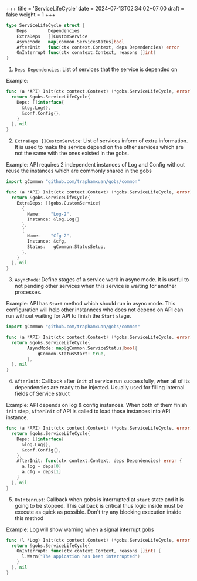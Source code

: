 +++
title = 'ServiceLifeCycle'
date = 2024-07-13T02:34:02+07:00
draft = false
weight = 1
+++

```go {style=tokyonight-night}
type ServiceLifeCycle struct {
	Deps        Dependencies
	ExtraDeps   []CustomService
	AsyncMode   map[common.ServiceStatus]bool
	AfterInit   func(ctx context.Context, deps Dependencies) error
	OnInterrupt func(ctx conntext.Context, reasons []int)
}
```
1. `Deps Dependencies`: List of services that the service is depended on

Example:
```go {style=tokyonight-night,filename=api.go}
func (a *API) Init(ctx context.Context) (*gobs.ServiceLifeCycle, error) {
  return &gobs.ServiceLifeCycle{
    Deps: []interface{
      &log.Log{},
      &conf.Config{},
    }
  }, nil
}
```
2. `ExtraDeps []CustomService`: List of services inform of extra information. It is used to make the service depend on the other services which are not the same with the ones existed in the gobs.

Example: API requires 2 independent instances of Log and Config without reuse the instances which are commonly shared in the gobs
```go {style=tokyonight-night,filename=api.go}
import gCommon "github.com/traphamxuan/gobs/common"

func (a *API) Init(ctx context.Context) (*gobs.ServiceLifeCycle, error) {
  return &gobs.ServiceLifeCycle{
    ExtraDeps: []gobs.CustomService{
      {
        Name:    "Log-2",
        Instance: &log.Log{}
      },
      {
        Name:    "Cfg-2",
        Instance: &cfg,
        Status:   gCommon.StatusSetup,
      },
    }
  }, nil
}
```
3. `AsyncMode`: Define stages of a service work in async mode. It is useful to not pending other services when this service is waiting for another processes.

Example: API has `Start` method which should run in async mode. This configuration will help other instannces who does not depend on API can run without waiting for API to finish the `Start` stage.
```go {style=tokyonight-night,filename=api.go}
import gCommon "github.com/traphamxuan/gobs/common"

func (a *API) Init(ctx context.Context) (*gobs.ServiceLifeCycle, error) {
  return &gobs.ServiceLifeCycle{
		AsyncMode: map[gCommon.ServiceStatus]bool{
			gCommon.StatusStart: true,
		},
  }, nil
}
```
4. `AfterInit`: Callback after `Init` of service run successfully, when all of its dependencies are ready to be injected. Usually used for filling internal fields of Service struct

Example: API depends on log & config instances. When both of them finish `init` step, `AfterInit` of API is called to load those instances into API instance.
```go {style=tokyonight-night,filename=api.go}
func (a *API) Init(ctx context.Context) (*gobs.ServiceLifeCycle, error) {
  return &gobs.ServiceLifeCycle{
    Deps: []interface{
      &log.Log{},
      &conf.Config{},
    },
    AfterInit: func(ctx context.Context, deps Dependencies) error {
      a.log = deps[0]
      a.cfg = deps[1]
    }
  }, nil
}
```

5. `OnInterrupt`: Callback when gobs is interrupted at `start` state and it is going to be stopped. This callback is critical thus logic inside must be execute as quick as possible. Don't try any blocking execution inside this method

Example: Log will show warning when a signal interrupt gobs
```go {style=tokyonight-night,filename=log.go}
func (l *Log) Init(ctx context.Context) (*gobs.ServiceLifeCycle, error) {
  return &gobs.ServiceLifeCycle{
    OnInterrupt: func(ctx context.Context, reasons []int) {
      l.Warn("The appication has been interrupted")
    }
  }, nil
}
```